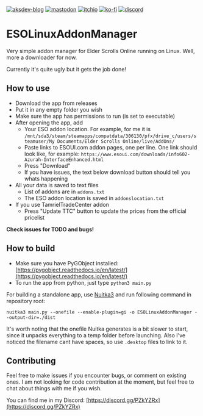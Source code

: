 [![aksdev-blog](https://img.shields.io/badge/blog-akselmo.dev-blue?style=flat-square)](https://akselmo.dev)
[![mastodon](https://img.shields.io/mastodon/follow/106864208846697693?color=%233088D4&domain=https%3A%2F%2Fmastodon.technology&logo=mastodon&style=flat-square&logoColor=white)](https://mastodon.technology/@huntra)
[![itchio](https://img.shields.io/badge/itch.io-akselmo-%23FA5C5C?style=flat-square&logo=itch.io&logoColor=white)](https://akselmo.itch.io/)
[![ko-fi](https://img.shields.io/badge/ko--fi-donate-%23FF5E5B?style=flat-square&logo=ko-fi&logoColor=white)](https://ko-fi.com/L4L57FOPF)
[![discord](https://img.shields.io/discord/475097536160595979?color=%235865F2&label=aks_dev%20discord&logo=discord&style=flat-square&logoColor=white)](https://discord.gg/PZkYZRx)

# ESOLinuxAddonManager

Very simple addon manager for Elder Scrolls Online running on Linux. Well, more a downloader for now.

Currently it's quite ugly but it gets the job done!

## How to use

* Download the app from releases
* Put it in any empty folder you wish
* Make sure the app has permissions to run (is set to executable)
* After opening the app, add
  * Your ESO addon location. For example, for me it is `/mnt/sda3/steam/steamapps/compatdata/306130/pfx/drive_c/users/steamuser/My Documents/Elder Scrolls Online/live/AddOns/`
  * Paste links to ESOUI.com addon pages, one per line. One link should look like, for example: `https://www.esoui.com/downloads/info602-Azurah-InterfaceEnhanced.html`
  * Press "Download"
  * If you have issues, the text below download button should tell you whats happening
* All your data is saved to text files
  * List of addons are in `addons.txt`
  * The ESO addon location is saved in `addonslocation.txt`
* If you use TamrielTradeCenter addon
  * Press "Update TTC" button to update the prices from the official pricelist

**Check issues for TODO and bugs!**

## How to build

* Make sure you have PyGObject installed: [https://pygobject.readthedocs.io/en/latest/](https://pygobject.readthedocs.io/en/latest/)
* To run the app from python, just type `python3 main.py`

For building a standalone app, use [Nuitka3](https://pypi.org/project/Nuitka/) and run following command in repository root:

`nuitka3 main.py --onefile --enable-plugin=gi -o ESOLinuxAddonManager --output-dir=./dist`

It's worth noting that the onefile Nuitka generates is a bit slower to start, since it unpacks everything to a temp folder before launching.
Also I've noticed the filename cant have spaces, so use `.desktop` files to link to it.

## Contributing

Feel free to make issues if you encounter bugs, or comment on existing ones.
I am not looking for code contribution at the moment, but feel free to chat about things with me if you wish.

You can find me in my Discord: [https://discord.gg/PZkYZRx](https://discord.gg/PZkYZRx)

